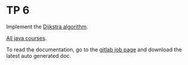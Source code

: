 # TP 6

Implement the [Dijkstra algorithm](dijkstra.md).

[All java courses](https://perso.telecom-paristech.fr/bellot/CoursJava/).

To read the documentation, go to the [gitlab job page](https://gitlab.telecom-paris.fr/INF103/2020-groupe-6-projet/lieumontquentin/-/jobs/) and download the latest auto generated doc.

